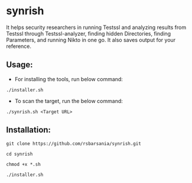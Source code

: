 # synrish
It helps security researchers in running Testssl and analyzing results from Testssl through Testssl-analyzer, finding hidden Directories, finding Parameters, and running Nikto in one go. It also saves output for your reference.

## Usage:
* For installing the tools, run below command:
```
./installer.sh
```
* To scan the target, run the below command:
```
./synrish.sh <Target URL>
```

## Installation:
```
git clone https://github.com/rsbarsania/synrish.git
```
```
cd synrish
```
```
chmod +x *.sh
```
```
./installer.sh
```
